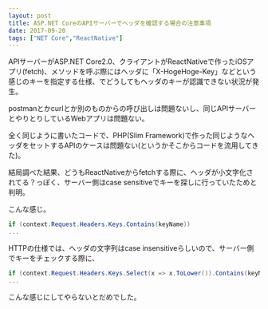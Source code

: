 ```yaml
---
layout: post
title: ASP.NET CoreのAPIサーバーでヘッダを確認する場合の注意事項
date: 2017-09-20
tags: ["NET Core","ReactNative"]
---
```


APIサーバーがASP.NET Core2.0、クライアントがReactNativeで作ったiOSアプリ(fetch)、メソッドを呼ぶ際にはヘッダに「X-HogeHoge-Key」などという感じのキーを指定する仕様、でどうしてもヘッダのキーが認識できない状況が発生。

postmanとかcurlとか別のものからの呼び出しは問題ないし、同じAPIサーバーとやりとりしているWebアプリは問題ない。

全く同じように書いたコードで、PHP(Slim Framework)で作った同じようなヘッダをセットするAPIのケースは問題ない(というかそこからコードを流用してきた)。

結局調べた結果、どうもReactNativeからfetchする際に、ヘッダが小文字化されてる？っぽく、サーバー側はcase sensitiveでキーを探しに行っていたためと判明。

こんな感じ。

```csharp
if (context.Request.Headers.Keys.Contains(keyName))
...
```

HTTPの仕様では、ヘッダの文字列はcase insensitiveらしいので、サーバー側でキーをチェックする際に、

```csharp
if (context.Request.Headers.Keys.Select(x => x.ToLower()).Contains(keyName.ToLower()))
...
````

こんな感じにしてやらないとだめでした。